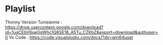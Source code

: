 # Playlist
Thonny Version Tunisienne : 
https://drive.usercontent.google.com/download?id=1uqCEbV6qe0qWhc1Q8SE18_A5Tu_CZKbZ&export=download&authuser=0
Vs Code : 
https://code.visualstudio.com/docs/?dv=win64user
